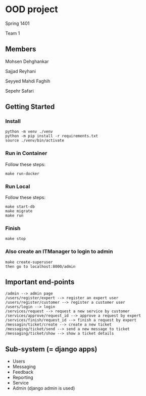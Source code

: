 # OOD project

Spring 1401

Team 1

## Members

Mohsen Dehghankar

Sajjad Reyhani

Seyyed Mahdi Faghih

Sepehr Safari

## Getting Started

### Install

```
python -m venv ./venv
python -m pip install -r requirements.txt
source ./venv/bin/activate
```

### Run in Container

Follow these steps:

```
make run-docker
```

### Run Local

Follow these steps:

```
make start-db
make migrate
make run
```

### Finish

```
make stop
```

### Also create an ITManager to login to admin

```
make create-superuser
then go to localhost:8000/admin
```

## Important end-points
```
/admin --> admin page
/users/register/expert --> register an expert user
/users/register/customer --> register a customer user
/users/login --> login
/services/request --> request a new service by customer
/services/approve/request_id --> approve a request by expert
/services/finish/request_id --> finish a request by expert
/messagin/ticket/create --> create a new ticket
/messaging/ticket/send --> send a new message to ticket
/messaging/ticket/show --> show a ticket details
```

## Sub-system (= django apps)
- Users
- Messaging
- Feedback
- Reporting
- Service
- Admin (django admin is used)
